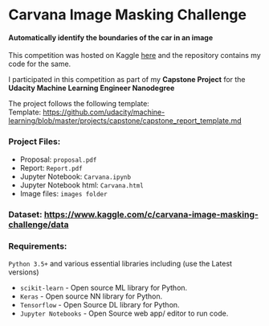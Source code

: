 # Carvana Image Masking Challenge
#### Automatically identify the boundaries of the car in an image    

This competition was hosted on Kaggle [here](https://www.kaggle.com/c/carvana-image-masking-challenge) and the repository contains my code for the same.

I participated in this competition as part of my **Capstone Project** for the  **Udacity Machine Learning Engineer Nanodegree**

The project follows the following template:    
Template: https://github.com/udacity/machine-learning/blob/master/projects/capstone/capstone_report_template.md    


### Project Files:    
- Proposal: `proposal.pdf` 
- Report: `Report.pdf` 
- Jupyter Notebook: `Carvana.ipynb` 
- Jupyter Notebook html: `Carvana.html` 
- Image files: `images folder`

### Dataset: https://www.kaggle.com/c/carvana-image-masking-challenge/data

### Requirements:    

`Python 3.5+` and various essential libraries including (use the Latest versions)

- `scikit-learn` - Open source ML library for Python.
- `Keras`  - Open source NN library for Python.
- `Tensorflow` - Open Source DL library for Python.
- `Jupyter Notebooks` - Open Source web app/ editor to run code.
